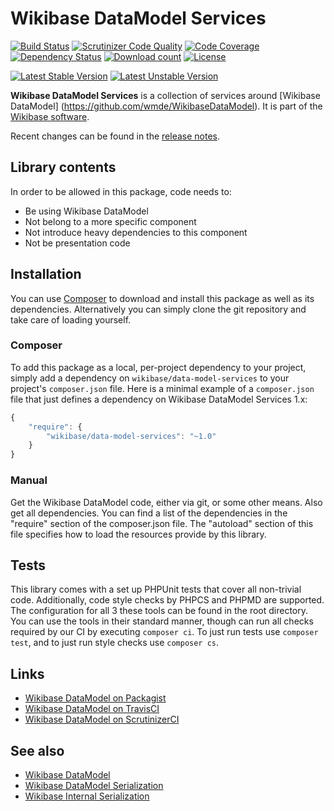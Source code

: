 # Wikibase DataModel Services

[![Build Status](https://secure.travis-ci.org/wmde/WikibaseDataModelServices.png?branch=master)](http://travis-ci.org/wmde/WikibaseDataModelServices)
[![Scrutinizer Code Quality](https://scrutinizer-ci.com/g/wmde/WikibaseDataModelServices/badges/quality-score.png?b=master)](https://scrutinizer-ci.com/g/wmde/WikibaseDataModelServices/?branch=master)
[![Code Coverage](https://scrutinizer-ci.com/g/wmde/WikibaseDataModelServices/badges/coverage.png?b=master)](https://scrutinizer-ci.com/g/wmde/WikibaseDataModelServices/?branch=master)
[![Dependency Status](https://www.versioneye.com/php/wikibase:data-model-services/dev-master/badge.svg)](https://www.versioneye.com/php/wikibase:data-model-services/dev-master)
[![Download count](https://poser.pugx.org/wikibase/data-model-services/d/total.png)](https://packagist.org/packages/wikibase/data-model-services)
[![License](https://poser.pugx.org/wikibase/data-model-services/license.svg)](https://packagist.org/packages/wikibase/data-model-services)

[![Latest Stable Version](https://poser.pugx.org/wikibase/data-model-services/version.png)](https://packagist.org/packages/wikibase/data-model-services)
[![Latest Unstable Version](https://poser.pugx.org/wikibase/data-model-services/v/unstable.svg)](//packagist.org/packages/wikibase/data-model-services)

**Wikibase DataModel Services** is a collection of services around [Wikibase DataModel]
(https://github.com/wmde/WikibaseDataModel). It is part of the [Wikibase software](http://wikiba.se/).


Recent changes can be found in the [release notes](RELEASE-NOTES.md).

## Library contents

In order to be allowed in this package, code needs to:

* Be using Wikibase DataModel
* Not belong to a more specific component
* Not introduce heavy dependencies to this component
* Not be presentation code

## Installation

You can use [Composer](http://getcomposer.org/) to download and install
this package as well as its dependencies. Alternatively you can simply clone
the git repository and take care of loading yourself.

### Composer

To add this package as a local, per-project dependency to your project, simply add a
dependency on `wikibase/data-model-services` to your project's `composer.json` file.
Here is a minimal example of a `composer.json` file that just defines a dependency on
Wikibase DataModel Services 1.x:

```js
{
    "require": {
        "wikibase/data-model-services": "~1.0"
    }
}
```

### Manual

Get the Wikibase DataModel code, either via git, or some other means. Also get all dependencies.
You can find a list of the dependencies in the "require" section of the composer.json file.
The "autoload" section of this file specifies how to load the resources provide by this library.

## Tests

This library comes with a set up PHPUnit tests that cover all non-trivial code. Additionally, code
style checks by PHPCS and PHPMD are supported. The configuration for all 3 these tools can be found
in the root directory. You can use the tools in their standard manner, though can run all checks
required by our CI by executing `composer ci`. To just run tests use `composer test`, and to just
run style checks use `composer cs`.

## Links

* [Wikibase DataModel on Packagist](https://packagist.org/packages/wikibase/data-model-services)
* [Wikibase DataModel on TravisCI](https://travis-ci.org/wmde/WikibaseDataModelServices)
* [Wikibase DataModel on ScrutinizerCI](https://scrutinizer-ci.com/g/wmde/WikibaseDataModelServices)
 
## See also

* [Wikibase DataModel](https://github.com/wmde/WikibaseDataModel)
* [Wikibase DataModel Serialization](https://github.com/wmde/WikibaseDataModelSerialization)
* [Wikibase Internal Serialization](https://github.com/wmde/WikibaseInternalSerialization)

